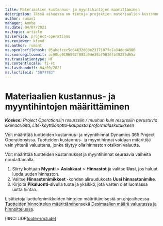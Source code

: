 ```yaml
---
title: Materiaalien kustannus- ja myyntihintojen määrittäminen
description: Tässä aiheessa on tietoja projektien materiaalien kustannus- ja myyntikustannusten määrittämisestä.
author: rumant
manager: Annbe
ms.date: 04/07/2021
ms.topic: article
ms.service: project-operations
ms.reviewer: kfend
ms.author: rumant
ms.openlocfilehash: 05abefcec5c64632d00e2317107fe7a84ded4908
ms.sourcegitcommit: ac90be6106592f883a0de39a75836fb40255d65a
ms.translationtype: HT
ms.contentlocale: fi-FI
ms.lasthandoff: 04/09/2021
ms.locfileid: "5877783"
---
```

# <a name="set-up-cost-and-sales-rates-for-materials"></a>Materiaalien kustannus- ja myyntihintojen määrittäminen

_**Koskee:** Project Operationsin resurssiin / muuhun kuin resurssiin perustuvia skenaarioita, Lite-käyttöönotto-kaupasta proformalaskutukseen_

Voit määrittää tuotteiden kustannus- ja myyntihinnat Dynamics 365 Project Operationsissa. Tuotteiden kustannus- ja myyntihinnat voidaan määrittää vain yhtenä valuuttana, jonka täytyy olla hinnaston otsikon valuutta.

Voit määrittää tuotteiden kustannukset ja myyntihinnat seuraavia vaiheita noudattamalla. 

1. Siirry kohtaan **Myynti** > **Asiakkaat** > **Hinnastot** ja valitse **Uusi**, jos haluat luoda uuden hinnaston. 
2. Valitse **Hinnastonimikkeet** -kohdan aliruudukosta **Uusi hinnastonimike**. 
3. Kirjoita **Pikaluonti**-sivulla tuote ja yksikkö, jota varten olet luomassa uutta hintaa.

Lisätietoja luettelonimikkeiden hintojen määrittämisestä on ohjeaiheessa [Tuotteiden hinnoittelun määrittäminen](https://docs.microsoft.com/dynamics365/sales-enterprise/create-price-lists-price-list-items-define-pricing-products)sekä [Desimaalien määrä valuutassa ja hinnoittelussa](https://docs.microsoft.com/dynamics365/sales-enterprise/decimal-precision-currency-pricing).

[!INCLUDE[footer-include](../includes/footer-banner.md)]
